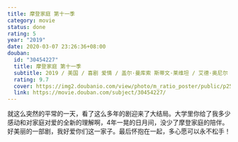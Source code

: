 ```yaml
---
title: 摩登家庭 第十一季
category: movie
status: done
rating: 5
year: "2019"
date: 2020-03-07 23:26:36+08:00
douban:
  id: "30454227"
  title: 摩登家庭 第十一季
  subtitle: 2019 / 美国 / 喜剧 爱情 / 盖尔·曼库索 斯蒂文·莱维坦 / 艾德·奥尼尔 索菲娅·维加拉
  rating: 9.7
  cover: https://img2.doubanio.com/view/photo/m_ratio_poster/public/p2584872902.jpg
  link: https://movie.douban.com/subject/30454227/
---
```


就这么突然的平常的一天，看了这么多年的剧迎来了大结局。大学里你给了我多少感动和对家庭对爱的全新的理解啊，4年一晃的日月间，没少了摩登家庭的陪伴。好美丽的一部剧，我好爱你们这一家子。最后怀抱在一起，多心愿可以永不松手！
